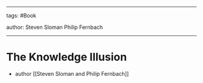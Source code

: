 




---

tags: #Book

author: Steven Sloman Philip Fernbach

---
# The Knowledge Illusion


- author [[Steven Sloman and Philip Fernbach]]